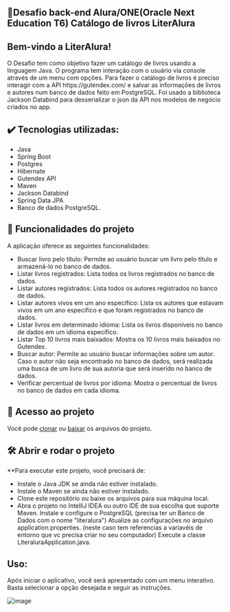 ## 🎯Desafio back-end Alura/ONE(Oracle Next Education T6) Catálogo de livros LiterAlura 

<h2>Bem-vindo a LiterAlura!</h2> 
O Desafio tem como objetivo fazer um catálogo de livros usando a linguagem Java.
O programa tem interação com o usuário via console através de um menu com opções.
Para fazer o catálogo de livros é preciso interagir com a API https://gutendex.com/ e salvar as informações de livros e autores num banco de dados feito em PostgreSQL.
Foi usado a biblioteca Jackson Databind para desserializar o json da API nos modelos de negócio criados no app.</p>

## ✔️ Tecnologias utilizadas:
- Java
- Spring Boot
- Postgres
- Hibernate
- Gutendex API
- Maven
- Jackson Databind
- Spring Data JPA
- Banco de dados PostgreSQL.

## :hammer: Funcionalidades do projeto

A aplicação oferece as seguintes funcionalidades:

- Buscar livro pelo título: Permite ao usuário buscar um livro pelo título e armazená-lo no banco de dados.
- Listar livros registrados: Lista todos os livros registrados no banco de dados.
- Listar autores registrados: Lista todos os autores registrados no banco de dados.
- Listar autores vivos em um ano específico: Lista os autores que estavam vivos em um ano específico e que foram registrados no banco de dados.
- Listar livros em determinado idioma: Lista os livros disponíveis no banco de dados em um idioma específico.
- Listar Top 10 livros mais baixados: Mostra os 10 livros mais baixados no Gutendex.
- Buscar autor: Permite ao usuário buscar informações sobre um autor. Caso o autor não seja encontrado no banco de dados, será realizada uma busca de um livro de sua autoria que será inserido no banco de dados.
- Verificar percentual de livros por idioma: Mostra o percentual de livros no banco de dados em cada idioma.


## 📁 Acesso ao projeto
Você pode [clonar](https://github.com/saranovaes/literAlura.git) ou
[baixar](https://github.com/saranovaes/literAlura/archive/refs/heads/main.zip) os arquivos do projeto.

## 🛠️ Abrir e rodar o projeto

**Para executar este projeto, você precisará de:

- Instale o Java JDK se ainda não estiver instalado. 
- Instale o Maven se ainda não estiver instalado.
- Clone este repositório ou baixe os arquivos para sua máquina local.
- Abra o projeto no IntelliJ IDEA ou outro IDE de sua escolha que suporte Maven.
Instale e configure o PostgreSQL (precisa ter un Banco de Dados com o nome "literalura")
Atualize as configurações no arquivo application.properties. (neste caso tem referencias a variavéis de entorno que vc precisa criar no seu computador)
Execute a classe LiteraluraApplication.java.

## Uso:

Após iniciar o aplicativo, você será apresentado com um menu interativo. Basta selecionar a opção desejada e seguir as instruções.

![image](https://github.com/saranovaes/literAlura/assets/121099160/274ca9a3-f2f9-4116-981a-80e0d19fde1b)



